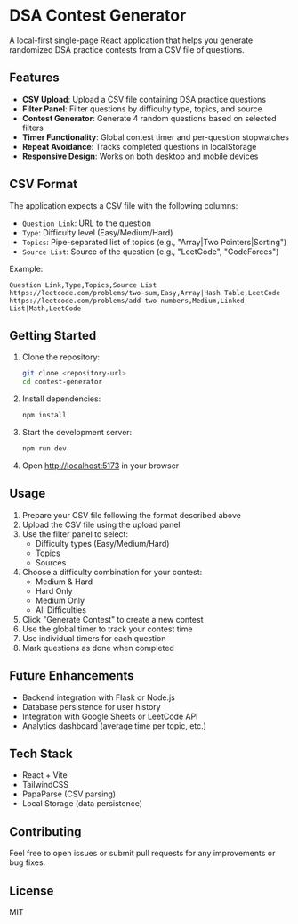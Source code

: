 # DSA Contest Generator

A local-first single-page React application that helps you generate randomized DSA practice contests from a CSV file of questions.

## Features

- **CSV Upload**: Upload a CSV file containing DSA practice questions
- **Filter Panel**: Filter questions by difficulty type, topics, and source
- **Contest Generator**: Generate 4 random questions based on selected filters
- **Timer Functionality**: Global contest timer and per-question stopwatches
- **Repeat Avoidance**: Tracks completed questions in localStorage
- **Responsive Design**: Works on both desktop and mobile devices

## CSV Format

The application expects a CSV file with the following columns:

- `Question Link`: URL to the question
- `Type`: Difficulty level (Easy/Medium/Hard)
- `Topics`: Pipe-separated list of topics (e.g., "Array|Two Pointers|Sorting")
- `Source List`: Source of the question (e.g., "LeetCode", "CodeForces")

Example:
```csv
Question Link,Type,Topics,Source List
https://leetcode.com/problems/two-sum,Easy,Array|Hash Table,LeetCode
https://leetcode.com/problems/add-two-numbers,Medium,Linked List|Math,LeetCode
```

## Getting Started

1. Clone the repository:
   ```bash
   git clone <repository-url>
   cd contest-generator
   ```

2. Install dependencies:
   ```bash
   npm install
   ```

3. Start the development server:
   ```bash
   npm run dev
   ```

4. Open [http://localhost:5173](http://localhost:5173) in your browser

## Usage

1. Prepare your CSV file following the format described above
2. Upload the CSV file using the upload panel
3. Use the filter panel to select:
   - Difficulty types (Easy/Medium/Hard)
   - Topics
   - Sources
4. Choose a difficulty combination for your contest:
   - Medium & Hard
   - Hard Only
   - Medium Only
   - All Difficulties
5. Click "Generate Contest" to create a new contest
6. Use the global timer to track your contest time
7. Use individual timers for each question
8. Mark questions as done when completed

## Future Enhancements

- Backend integration with Flask or Node.js
- Database persistence for user history
- Integration with Google Sheets or LeetCode API
- Analytics dashboard (average time per topic, etc.)

## Tech Stack

- React + Vite
- TailwindCSS
- PapaParse (CSV parsing)
- Local Storage (data persistence)

## Contributing

Feel free to open issues or submit pull requests for any improvements or bug fixes.

## License

MIT
